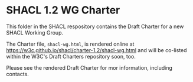 # SHACL 1.2 WG Charter

This folder in the SHACL respository contains the Draft Charter for a new SHACL Working Group. 

The Charter file, `shacl-wg.html`, is rendered online at <https://w3c.github.io/shacl/charter-1.2/shacl-wg.html> and will be co-listed within the W3C's Draft Charters repository soon, too.

Please see the rendered Draft Charter for mor information, including contacts.
